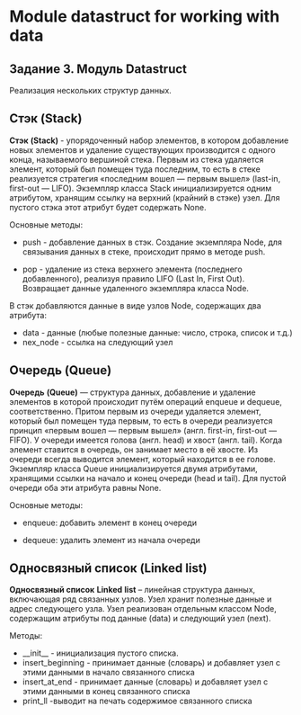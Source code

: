 # Module datastruct for working with data
## Задание 3. Модуль Datastruct

Реализация нескольких структур данных.
## Стэк (Stack)
__Стэк__ __(Stack)__ - упорядоченный 
набор элементов, в котором добавление новых элементов и удаление существующих производится с одного конца, называемого вершиной стека. Первым из стека удаляется элемент, который был помещен туда последним, то есть в стеке реализуется стратегия «последним вошел — первым вышел» (last-in, first-out — LIFO).
Экземпляр класса Stack инициализируется одним атрибутом, хранящим ссылку на верхний (крайний в стэке) узел. Для пустого стэка этот атрибут будет содержать None.

Основные методы:

*   push - добавление данных в стэк. Создание экземпляра Node, для связывания данных в стеке, происходит прямо в методе push.

*   pop - удаление из стека верхнего элемента (последнего добавленного), реализуя правило LIFO (Last In, First Out). Возвращает данные удаленного экземпляра класса Node.

В стэк добавляются данные в виде узлов Node, содержащих два атрибута:

*   data - данные (любые полезные данные: число, строка, список и т.д.)
*   nex_node - ссылка на следующий узел

## Очередь (Queue)
__Очередь__ __(Queue)__ — структура данных, добавление и удаление элементов в которой происходит путём операций enqueue и dequeue, соответственно. 
Притом первым из очереди удаляется элемент, который был помещен туда первым, то есть в очереди реализуется принцип «первым вошел — первым вышел» (англ. first-in, first-out — FIFO). У очереди имеется голова (англ. head) и хвост (англ. tail). Когда элемент ставится в очередь, он занимает место в её хвосте. Из очереди всегда выводится элемент,  который находится в ее голове. Экземпляр класса Queue инициализируется двумя атрибутами, хранящими ссылки на начало и конец очереди (head и tail). Для пустой очереди оба эти атрибута равны None.

Основные методы:

*   enqueue: добавить элемент в конец очереди

*   dequeue: удалить элемент из начала очереди

## Односвязный список (Linked list)

__Односвязный список__ __Linked__ __list__ – линейная структура данных, включающая ряд связанных узлов. Узел хранит полезные данные и адрес следующего узла. Узел реализован отдельным классом Node, содержащим атрибуты под данные (data) и следующий узел (next).

Методы:
*   \_\_init__ - инициализация пустого списка.
*   insert_beginning - принимает данные (словарь) и добавляет 
    узел с этими данными в начало связанного списка
*   insert_at_end - принимает данные (словарь) и добавляет 
    узел с этими данными в конец связанного списка
*   print_ll -выводит на печать содержимое связанного списка